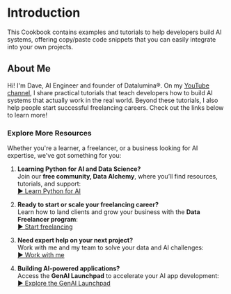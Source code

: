 # Introduction

This Cookbook contains examples and tutorials to help developers build AI systems, offering copy/paste code snippets that you can easily integrate into your own projects.

## About Me

Hi! I'm Dave, AI Engineer and founder of Datalumina®. On my [YouTube channel](https://www.youtube.com/@daveebbelaar), I share practical tutorials that teach developers how to build AI systems that actually work in the real world. Beyond these tutorials, I also help people start successful freelancing careers. Check out the links below to learn more!

### Explore More Resources

Whether you're a learner, a freelancer, or a business looking for AI expertise, we've got something for you:

1. **Learning Python for AI and Data Science?**  
   Join our **free community, Data Alchemy**, where you’ll find resources, tutorials, and support:  
   [▶︎ Learn Python for AI](https://www.skool.com/data-alchemy)

2. **Ready to start or scale your freelancing career?**  
   Learn how to land clients and grow your business with the **Data Freelancer program**:  
   [▶︎ Start freelancing](https://www.datalumina.com/data-freelancer)

3. **Need expert help on your next project?**  
   Work with me and my team to solve your data and AI challenges:  
   [▶︎ Work with me](https://www.datalumina.com/solutions)

4. **Building AI-powered applications?**  
   Access the **GenAI Launchpad** to accelerate your AI app development:  
   [▶︎ Explore the GenAI Launchpad](https://launchpad.datalumina.com/)